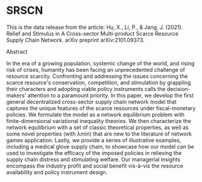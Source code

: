 # SRSCN
This is the data release from the article: 
Hu, X., Li, P., & Jang, J. (2021). Relief and Stimulus in A Cross-sector Multi-product Scarce Resource Supply Chain Network. arXiv preprint arXiv:2101.09373.



Abstract

In the era of a growing population, systemic change of the world, and rising risk of crises, humanity has been facing an unprecedented challenge of resource scarcity. Confronting and addressing the issues concerning the scarce resource's conservation, competition, and stimulation by grappling their characters and adopting viable policy instruments calls the decision-makers' attention to a paramount priority. In this paper, we develop the first general decentralized cross-sector supply chain network model that captures the unique features of the scarce resources under fiscal-monetary policies. We formulate the model as a network equilibrium problem with finite-dimensional variational inequality theories. We then characterize the network equilibrium with a set of classic theoretical properties, as well as some novel properties (with λmin) that are new to the literature of network games application. Lastly, we provide a series of illustrative examples, including a medical glove supply chain, to showcase how our model can be used to investigate the efficacy of the imposed policies in relieving the supply chain distress and stimulating welfare. Our managerial insights encompass the industry profit and social benefit vis-à-vis the resource availability and policy instrument design.
